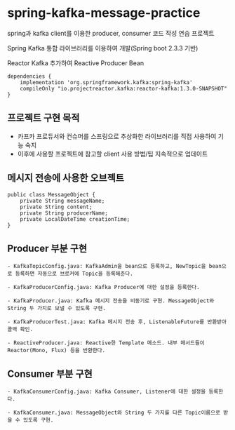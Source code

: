 # spring-kafka-message-practice

spring과 kafka client를 이용한 producer, consumer 코드 작성 연습 프로젝트 <br/>

Spring Kafka 통합 라이브러리를 이용하여 개발(Spring boot 2.3.3 기반)

Reactor Kafka 추가하여 Reactive Producer Bean 
```
dependencies {
	implementation 'org.springframework.kafka:spring-kafka'
	compileOnly "io.projectreactor.kafka:reactor-kafka:1.3.0-SNAPSHOT"
}
```
## 프로젝트 구현 목적
- 카프카 프로듀서와 컨슈머를 스프링으로 추상화한 라이브러리를 직접 사용하여 기능 숙지
- 이후에 사용할 프로젝트에 참고할 client 사용 방법/팁 지속적으로 업데이트


## 메시지 전송에 사용한 오브젝트

```
public class MessageObject {
    private String messageName;
    private String content;
    private String producerName;
    private LocalDateTime creationTime;
}
```

## Producer 부분 구현

```
- KafkaTopicConfig.java: KafkaAdmin을 bean으로 등록하고, NewTopic을 bean으로 등록하면 자동으로 브로커에 Topic을 등록해준다. 

- KafkaProducerConfig.java: Kafka Producer에 대한 설정을 등록한다.

- KafkaProducer.java: Kafka 메시지 전송을 비동기로 구현. MessageObject와 String 두 가지로 보낼 수 있도록 구현.

- KafkaProducerTest.java: Kafka 메시지 전송 후, ListenableFuture를 반환받아 콜백 확인.

- ReactiveProducer.java: Reactive한 Template 메소드. 내부 메서드들이 Reactor(Mono, Flux) 등을 반환한다.
```

## Consumer 부분 구현

```
- KafkaConsumerConfig.java: Kafka Consumer, Listener에 대한 설정을 등록한다.

- KafkaConsumer.java: MessageObject와 String 두 가지를 다른 Topic이름으로 받을 수 있도록 구현. 
```
